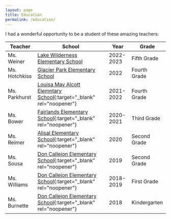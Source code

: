 ```yaml
---
layout: page
title: Education
permalink: /education/
---
```


I had a wonderful opportunity to be a student of these amazing teachers:

| Teacher       | School                                                                                                | Year      | Grade        |
| ------------- | ----------------------------------------------------------------------------------------------------- | --------- | ------------ |
| Ms. Weiner    | [Lake Wilderness Elementary School](https://lakewildernesstahomasd.ss19.sharpschool.com/)             | 2022-2023 | Fifth Grade  |
| Ms. Hotchkiss | [Glacier Park Elementary School](https://glacierpark.tahomasd.us/)                                    | 2022      | Fourth Grade |
| Ms. Parkhurst | [Louisa May Alcott Elemntary School](https://alcott.lwsd.org/){:target="\_blank" rel="noopener"}      | 2021-2022 | Fourth Grade |
| Ms. Bower     | [Fairlands Elementary School](https://fairlands.pleasantonusd.net/){:target="\_blank" rel="noopener"} | 2020-2021 | Third Grade  |
| Ms. Reimer    | [Alisal Elementary School](https://alisal.pleasantonusd.net/){:target="\_blank" rel="noopener"}       | 2020      | Second Grade |
| Ms. Sousa     | [Don Callejon Elementary School](https://www.doncallejon.org/){:target="\_blank" rel="noopener"}      | 2019      | Second Grade |
| Ms. Williams  | [Don Callejon Elementary School](https://www.doncallejon.org/){:target="\_blank" rel="noopener"}      | 2018-2019 | First Grade  |
| Ms. Burnette  | [Don Callejon Elementary School](https://www.doncallejon.org/){:target="\_blank" rel="noopener"}      | 2018      | Kindergarten |
